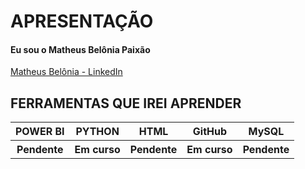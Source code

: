 <html lang="pt-BR">
<h1>APRESENTAÇÃO</h1>

<h4>Eu sou o Matheus Belônia Paixão</h4>
<a href="https://www.linkedin.com/in/matheus-belônia-paixão-4b817225a/">Matheus Belônia - LinkedIn</a>

<h2>FERRAMENTAS QUE IREI APRENDER</h2>
<table>
  <head>
    <th>POWER BI</th>
    <th>PYTHON</th>
    <th>HTML</th>
    <th>GitHub</th>
    <th>MySQL</th>
  </head>
  <body>
    <tr>
      <th>Pendente</th>
      <th>Em curso</th>
      <th>Pendente</th>
      <th>Em curso</th>
      <th>Pendente</th>
    </tr>
  </body>
    
